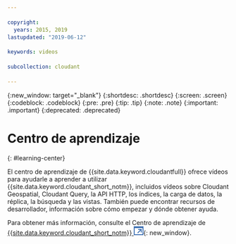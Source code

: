 ```yaml
---

copyright:
  years: 2015, 2019
lastupdated: "2019-06-12"

keywords: videos

subcollection: cloudant

---
```


{:new_window: target="_blank"}
{:shortdesc: .shortdesc}
{:screen: .screen}
{:codeblock: .codeblock}
{:pre: .pre}
{:tip: .tip}
{:note: .note}
{:important: .important}
{:deprecated: .deprecated}

<!-- Acrolinx: 2018-10-05 -->

# Centro de aprendizaje
{: #learning-center}

El centro de aprendizaje de {{site.data.keyword.cloudantfull}} ofrece vídeos para ayudarle a aprender a utilizar {{site.data.keyword.cloudant_short_notm}}, incluidos vídeos sobre Cloudant Geospatial, Cloudant Query, la API HTTP, los índices, la carga de datos, la réplica, la búsqueda y las vistas. También puede encontrar recursos de desarrollador, información sobre cómo empezar y dónde obtener ayuda. 

Para obtener más información, consulte el Centro de aprendizaje de [{{site.data.keyword.cloudant_short_notm}} ![Icono de enlace externo](../images/launch-glyph.svg "Icono de enlace externo")](http://ibm.biz/cloudant-learning){: new_window}.
